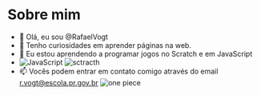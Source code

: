 # Sobre mim
- 👋 Olá, eu sou @RafaelVogt
- 👀 Tenho curiosidades em aprender páginas na web.
- 🌱 Eu estou aprendendo a programar jogos no Scratch e em JavaScript
- ![JavaScript](https://img.shields.io/badge/javascript-%23323330.svg?style=for-the-badge&logo=javascript&logoColor=%23F7DF1E) ![sctracth](https://img.shields.io/badge/Scratch-4D97FF?style=for-the-badge&logo=Scratch&logoColor=white)
- 📫 Vocês podem entrar em contato comigo através do email r.vogt@escola.pr.gov.br
![one piece](https://media1.tenor.com/m/BWk4_NBCmtgAAAAC/one-piece.gif)
